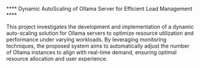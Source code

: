 **** Dynamic AutoScaling of Ollama Server for Efficient Load Management ****

This project investigates the development and implementation of a dynamic auto-scaling solution for Ollama servers to optimize resource utilization and performance under varying workloads.
By leveraging monitoring techniques, the proposed system aims to automatically adjust the number of Ollama instances to align with real-time demand, ensuring optimal resource allocation and user experience.
